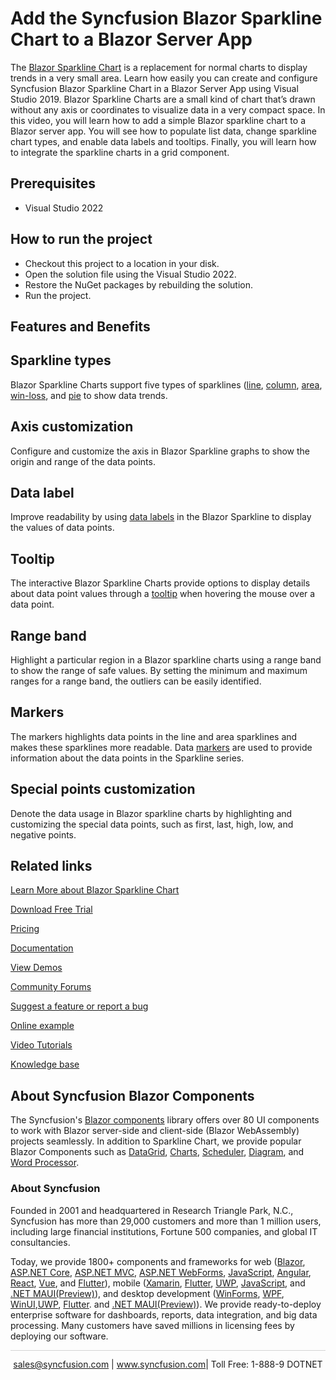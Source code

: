 # Add the Syncfusion Blazor Sparkline Chart to a Blazor Server App 

The [Blazor Sparkline Chart](https://www.syncfusion.com/blazor-components/blazor-sparkline?utm_source=github&utm_medium=listing&utm_campaign=blazor-Sparkline-chart-github-samples) is a replacement for normal charts to display trends in a very small area. Learn how easily you can create and configure Syncfusion Blazor Sparkline Chart in a Blazor Server App using Visual Studio 2019. Blazor Sparkline Charts are a small kind of chart that’s drawn without any axis or coordinates to visualize data in a very compact space. In this video, you will learn how to add a simple Blazor sparkline chart to a Blazor server app. You will see how to populate list data, change sparkline chart types, and enable data labels and tooltips. Finally, you will learn how to integrate the sparkline charts in a grid component.
 
## Prerequisites

* Visual Studio 2022

## How to run the project

* Checkout this project to a location in your disk.
* Open the solution file using the Visual Studio 2022.
* Restore the NuGet packages by rebuilding the solution.
* Run the project.

## Features and Benefits

## Sparkline types

Blazor Sparkline Charts support five types of sparklines ([line](https://blazor.syncfusion.com/documentation/sparkline/chart-types?utm_source=github&utm_medium=listing&utm_campaign=blazor-sparkline-chart-github-samples#line), [column](https://blazor.syncfusion.com/documentation/sparkline/chart-types?utm_source=github&utm_medium=listing&utm_campaign=blazor-sparkline-chart-github-samples#column), [area](https://blazor.syncfusion.com/documentation/sparkline/chart-types?utm_source=github&utm_medium=listing&utm_campaign=blazor-sparkline-chart-github-samples#area), [win-loss](https://blazor.syncfusion.com/documentation/sparkline/chart-types?utm_source=github&utm_medium=listing&utm_campaign=blazor-sparkline-chart-github-samples#winloss), and [pie](https://blazor.syncfusion.com/documentation/sparkline/chart-types?utm_source=github&utm_medium=listing&utm_campaign=blazor-sparkline-chart-github-samples#pie) to show data trends.

## Axis customization

Configure and customize the axis in Blazor Sparkline graphs to show the origin and range of the data points.

## Data label

Improve readability by using [data labels](https://blazor.syncfusion.com/documentation/sparkline/data-labels?utm_source=github&utm_medium=listing&utm_campaign=blazor-sparkline-chart-github-samples) in the Blazor Sparkline to display the values of data points.

## Tooltip

The interactive Blazor Sparkline Charts provide options to display details about data point values through a [tooltip](https://blazor.syncfusion.com/documentation/sparkline/user-interaction?utm_source=github&utm_medium=listing&utm_campaign=blazor-sparkline-chart-github-samples#tooltip) when hovering the mouse over a data point.

## Range band

Highlight a particular region in a Blazor sparkline charts using a range band to show the range of safe values. By setting the minimum and maximum ranges for a range band, the outliers can be easily identified.

## Markers

The markers highlights data points in the line and area sparklines and makes these sparklines more readable. Data [markers](https://blazor.syncfusion.com/documentation/sparkline/markers?utm_source=github&utm_medium=listing&utm_campaign=blazor-sparkline-chart-github-samples) are used to provide information about the data points in the Sparkline series.

## Special points customization

Denote the data usage in Blazor sparkline charts by highlighting and customizing the special data points, such as first, last, high, low, and negative points.

## Related links
[Learn More about Blazor Sparkline Chart](https://www.syncfusion.com/blazor-components/blazor-sparkline?utm_source=github&utm_medium=listing&utm_campaign=blazor-sparkline-chart-github-samples)

[Download Free Trial](https://www.syncfusion.com/downloads/blazor?utm_source=github&utm_medium=listing&utm_campaign=blazor-sparkline-chart-github-samples)

[Pricing](https://www.syncfusion.com/sales/teamlicense?utm_source=github&utm_medium=listing&utm_campaign=blazor-sparkline-chart-github-samples)

[Documentation](https://blazor.syncfusion.com/documentation/sparkline/getting-started?utm_source=github&utm_medium=listing&utm_campaign=blazor-sparkline-chart-github-samples)

[View Demos](https://github.com/SyncfusionExamples/create-blazor-sparkline-chart-in-blazor-server-app?utm_source=github&utm_medium=listing&utm_campaign=blazor-sparkline-chart-github-samples)

[Community Forums](https://www.syncfusion.com/forums/blazor-components?utm_source=github&utm_medium=listing&utm_campaign=blazor-sparkline-chart-github-samples)

[Suggest a feature or report a bug](https://www.syncfusion.com/feedback/blazor-components?utm_source=github&utm_medium=listing&utm_campaign=blazor-sparkline-chart-github-samples)

[Online example](https://blazor.syncfusion.com/demos/sparkline/default-functionalities?theme=bootstrap5?utm_source=github&utm_medium=listing&utm_campaign=blazor-sparkline-chart-github-samples)

[Video Tutorials](https://www.syncfusion.com/tutorial-videos/blazor/sparkline?utm_source=github&utm_medium=listing&utm_campaign=blazor-sparkline-chart-github-samples)

[Knowledge base](https://www.syncfusion.com/kb/blazor-components?utm_source=github&utm_medium=listing&utm_campaign=blazor-sparkline-chart-github-samples)


## About Syncfusion Blazor Components
The Syncfusion's [Blazor components](https://www.syncfusion.com/blazor-components?utm_source=github&utm_medium=listing&utm_campaign=blazor-sparkline-chart-github-samples) library offers over 80 UI components to work with Blazor server-side and client-side (Blazor WebAssembly) projects seamlessly. In addition to Sparkline Chart, we provide popular Blazor Components such as [DataGrid](https://www.syncfusion.com/blazor-components/blazor-datagrid?utm_source=github&utm_medium=listing&utm_campaign=blazor-sparkline-chart-github-samples), [Charts](https://www.syncfusion.com/blazor-components/blazor-charts?utm_source=github&utm_medium=listing&utm_campaign=blazor-sparkline-chart-github-samples), [Scheduler](https://www.syncfusion.com/blazor-components/blazor-scheduler?utm_source=github&utm_medium=listing&utm_campaign=blazor-sparkline-chart-github-samples), [Diagram](https://www.syncfusion.com/blazor-components/blazor-diagram?utm_source=github&utm_medium=listing&utm_campaign=blazor-sparkline-chart-github-samples), and [Word Processor](https://www.syncfusion.com/blazor-components/blazor-word-processor?utm_source=github&utm_medium=listing&utm_campaign=blazor-sparkline-chart-github-samples).

### About Syncfusion
Founded in 2001 and headquartered in Research Triangle Park, N.C., Syncfusion has more than 29,000 customers and more than 1 million users, including large financial institutions, Fortune 500 companies, and global IT consultancies.

Today, we provide 1800+ components and frameworks for web ([Blazor](https://www.syncfusion.com/blazor-components?utm_source=github&utm_medium=listing&utm_campaign=blazor-sparkline-chart-github-samples), [ASP.NET Core](https://www.syncfusion.com/aspnet-core-ui-controls?utm_source=github&utm_medium=listing&utm_campaign=blazor-sparkline-chart-github-samples), [ASP.NET MVC](https://www.syncfusion.com/aspnet-mvc-ui-controls?utm_source=github&utm_medium=listing&utm_campaign=blazor-sparkline-chart-github-samples), [ASP.NET WebForms](https://www.syncfusion.com/jquery/aspnet-webforms-ui-controls?utm_source=github&utm_medium=listing&utm_campaign=blazor-sparkline-chart-github-samples), [JavaScript](https://www.syncfusion.com/javascript-ui-controls?utm_source=github&utm_medium=listing&utm_campaign=blazor-sparkline-chart-github-samples), [Angular](https://www.syncfusion.com/angular-components?utm_source=github&utm_medium=listing&utm_campaign=blazor-sparkline-chart-github-samples), [React](https://www.syncfusion.com/react-components?utm_source=github&utm_medium=listing&utm_campaign=blazor-sparkline-chart-github-samples), [Vue](https://www.syncfusion.com/vue-components?utm_source=github&utm_medium=listing&utm_campaign=blazor-sparkline-chart-github-samples), and [Flutter](https://www.syncfusion.com/flutter-widgets?utm_source=github&utm_medium=listing&utm_campaign=blazor-sparkline-chart-github-samples)), mobile ([Xamarin](https://www.syncfusion.com/xamarin-ui-controls?utm_source=github&utm_medium=listing&utm_campaign=blazor-sparkline-chart-github-samples), [Flutter](https://www.syncfusion.com/flutter-widgets?utm_source=github&utm_medium=listing&utm_campaign=blazor-sparkline-chart-github-samples), [UWP](https://www.syncfusion.com/uwp-ui-controls?utm_source=github&utm_medium=listing&utm_campaign=blazor-sparkline-chart-github-samples), [JavaScript](https://www.syncfusion.com/javascript-ui-controls?utm_source=github&utm_medium=listing&utm_campaign=blazor-sparkline-chart-github-samples), and [.NET MAUI(Preview)](https://www.syncfusion.com/maui-controls?utm_source=github&utm_medium=listing&utm_campaign=blazor-sparkline-chart-github-samples)), and desktop development ([WinForms](https://www.syncfusion.com/winforms-ui-controls?utm_source=github&utm_medium=listing&utm_campaign=blazor-sparkline-chart-github-samples), [WPF](https://www.syncfusion.com/wpf-controls?utm_source=github&utm_medium=listing&utm_campaign=blazor-sparkline-chart-github-samples), [WinUI](https://www.syncfusion.com/winui-controls?utm_source=github&utm_medium=listing&utm_campaign=blazor-sparkline-chart-github-samples),[UWP](https://www.syncfusion.com/uwp-ui-controls?utm_source=github&utm_medium=listing&utm_campaign=blazor-sparkline-chart-github-samples), [Flutter](https://www.syncfusion.com/flutter-widgets?utm_source=github&utm_medium=listing&utm_campaign=blazor-sparkline-chart-github-samples). and [.NET MAUI(Preview)](https://www.syncfusion.com/maui-controls?utm_source=github&utm_medium=listing&utm_campaign=blazor-sparkline-chart-github-samples)). We provide ready-to-deploy enterprise software for dashboards, reports, data integration, and big data processing. Many customers have saved millions in licensing fees by deploying our software.

<hr style="height:0.3px;border:none;color:lightgrey;background-color:lightgrey;" />

<p align="center">
<a href="mailto:sales@syncfusion.com?Subject=Syncfusion Blazor Sparkline Chart - GitHub" target="_top">sales@syncfusion.com</a> | <a href="https://www.syncfusion.com?utm_source=github&utm_medium=listing&utm_campaign=blazor-sparkline-chart-github-samples">www.syncfusion.com</a>| Toll Free: 1-888-9 DOTNET <br>
</p>
